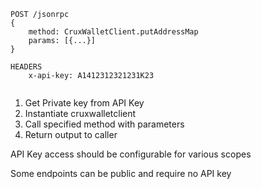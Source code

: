 ```
POST /jsonrpc
{
    method: CruxWalletClient.putAddressMap
    params: [{...}]
}
```
```
HEADERS
    x-api-key: A1412312321231K23
    
```


1. Get Private key from API Key
2. Instantiate cruxwalletclient
3. Call specified method with parameters
4. Return output to caller 


API Key access should be configurable for various scopes

Some endpoints can be public and require no API key
